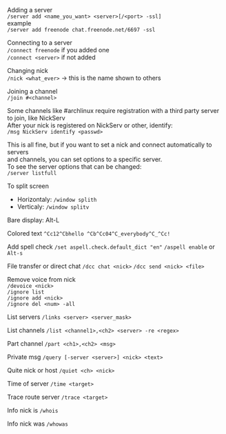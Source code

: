 Adding a server  
`/server add <name_you_want> <server>[/<port> -ssl]`  
example  
`/server add freenode chat.freenode.net/6697 -ssl`  

Connecting to a server  
`/connect freenode` if you added one  
`/connect <server>` if not added  

Changing nick  
`/nick <what_ever>` -> this is the name shown to others  

Joining a channel  
`/join #<channel>`  

Some channels like #archlinux require registration with a third party server to join, like NickServ  
After your nick is registered on NickServ or other, identify:  
`/msg NickServ identify <passwd>`  

This is all fine, but if you want to set a nick and connect automatically to servers  
and channels, you can set options to a specific server.  
To see the server options that can be changed:  
`/server listfull`  



To split screen

 * Horizontaly: `/window splith`
 * Verticaly: `/window splitv`

Bare display: Alt-L

Colored text
`^Cc12^Cbhello ^Cb^Cc04^C_everybody^C_^Cc!`

Add spell check
`/set aspell.check.default_dict "en"`
`/aspell enable`   or   `Alt-s`

File transfer or direct chat
`/dcc chat <nick>`
`/dcc send <nick> <file>`

Remove voice from nick  
`/devoice <nick>`  
`/ignore list`  
`/ignore add <nick>`  
`/ignore del <num> -all`  

List servers
`/links <server> <server_mask>`

List channels
`/list <channel1>,<ch2> <server> -re <regex>`

Part channel
`/part <ch1>,<ch2> <msg>`

Private msg
`/query [-server <server>] <nick> <text>`

Quite nick or host
`/quiet <ch> <nick>`

Time of server
`/time <target>`

Trace route server
`/trace <target>`

Info nick is
`/whois`

Info nick was
`/whowas`
